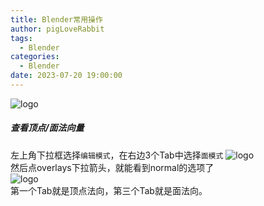 ```yaml
---
title: Blender常用操作
author: pigLoveRabbit
tags:
  - Blender
categories:
  - Blender
date: 2023-07-20 19:00:00
---
```

![logo](/images/logo-blender.png)

<!-- more -->

##### 查看顶点/面法向量
左上角下拉框选择`编辑模式`，在右边3个Tab中选择`面模式`
![logo](/images/blender_op1.jpg)   
然后点overlays下拉箭头，就能看到normal的选项了  
![logo](/images/blender_op2.jpg)  
第一个Tab就是顶点法向，第三个Tab就是面法向。